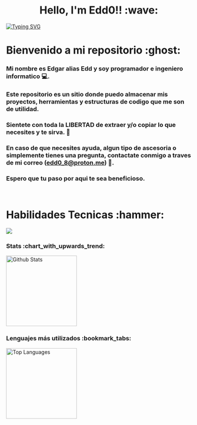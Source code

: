 <h1 align="center">
Hello, I'm Edd0!! :wave:
</h1>

[![Typing SVG](https://readme-typing-svg.herokuapp.com?font=Miltown&size=30&duration=3000&pause=1000&color=31F731&background=000000FC&center=true&vCenter=true&random=true&width=900&height=70&lines=Programmer;Developer;Web+Designer;Data+Science;Edd0)](https://git.io/typing-svg)

<h1 align="left">Bienvenido a mi repositorio :ghost:</h1>

### Mi nombre es Edgar alias Edd y soy programador e ingeniero informatico :computer:.  

### Este repositorio es un sitio donde puedo almacenar mis proyectos, herramientas y estructuras de codigo que me son de utilidad. 
### Sientete con toda la LIBERTAD de extraer y/o copiar lo que necesites y te sirva. :sparkler:

### En caso de que necesites ayuda, algun tipo de ascesoria o simplemente tienes una pregunta, contactate conmigo a traves de mi correo (edd0_8@proton.me) :e-mail:. 

### Espero que tu paso por aqui te sea beneficioso. 

<br>
<h1 align="left">Habilidades Tecnicas :hammer:</h1>
<img align="center" src="https://skillicons.dev/icons?i=cs,dotnet,java,php,py,django,css,html,bootstrap,js,nodejs,mysql,sqlite,git,github,docker,postman,eclipse,vscode,visualstudio,bash,linux&perline=12" />

<h3>Stats :chart_with_upwards_trend:</h3>
<img alt="Github Stats" src="https://github-readme-stats.vercel.app/api/?username=Edd0-8&show_icons=true&include_all_commits=true&count_private=true&theme=react&hide_border=true&bg_color=1F222E&title_color=F85D7F&icon_color=F8D866" height="192px"/>

<h3>Lenguajes más utilizados :bookmark_tabs:</h3>
<img alt="Top Languages" src="https://github-readme-stats.vercel.app/api/top-langs/?username=Edd0-8&langs_count=8&layout=compact&theme=react&hide_border=true&bg_color=1F222E&title_color=F85D7F&icon_color=F8D866" height="192px"/>


